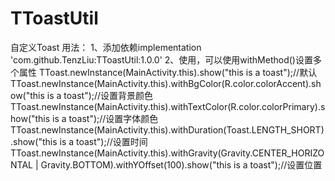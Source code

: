 # TToastUtil
自定义Toast
用法：
1、添加依赖implementation 'com.github.TenzLiu:TToastUtil:1.0.0'
2、使用，可以使用withMethod()设置多个属性
TToast.newInstance(MainActivity.this).show("this is a toast");//默认
TToast.newInstance(MainActivity.this).withBgColor(R.color.colorAccent).show("this is a toast");//设置背景颜色
TToast.newInstance(MainActivity.this).withTextColor(R.color.colorPrimary).show("this is a toast");//设置字体颜色
TToast.newInstance(MainActivity.this).withDuration(Toast.LENGTH_SHORT).show("this is a toast");//设置时间
TToast.newInstance(MainActivity.this).withGravity(Gravity.CENTER_HORIZONTAL | Gravity.BOTTOM).withYOffset(100).show("this is a toast");//设置位置

